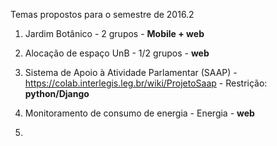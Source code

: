 Temas propostos para o semestre de 2016.2

1.  Jardim Botânico - 2 grupos -  **Mobile + web**

2. Alocação de espaço UnB - 1/2 grupos - **web**

3. Sistema de Apoio à Atividade Parlamentar (SAAP) -  https://colab.interlegis.leg.br/wiki/ProjetoSaap - Restrição: **python/Django**

4. Monitoramento de consumo de energia - Energia - **web**

5.  